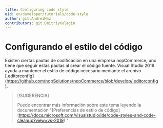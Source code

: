 ```yaml
---
title: Configuring code style
uid: en/developer/tutorials/code-style
author: git.AndreiMaz
contributors: git.DmitriyKulagin
---
```


# Configurando el estilo del código

Existen ciertas pautas de codificación en una empresa nopCommerce, uno tiene que seguir estas pautas al crear el código fuente. Visual Studio 2019 ayuda a mantener el estilo de código necesario mediante el archivo [.editorconfig] (https://github.com/nopSolutions/nopCommerce/blob/develop/.editorconfig).

> [!SUGERENCIA]
>
> Puede encontrar más información sobre este tema leyendo la documentación "[Preferencias de estilo de código] (https://docs.microsoft.com/visualstudio/ide/code-styles-and-code-cleanup?view=vs-2019) "